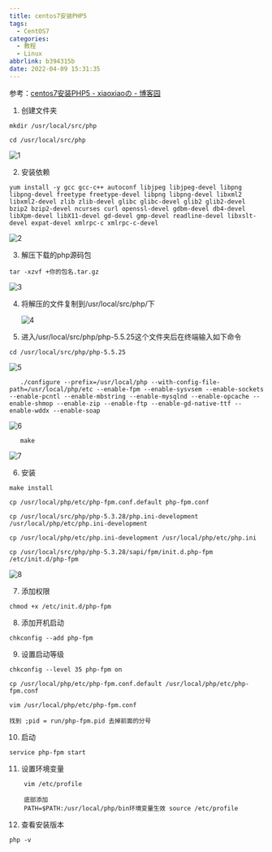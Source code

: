 ```yaml
---
title: centos7安装PHP5
tags:
  - CentOS7
categories:
  - 教程
  - Linux
abbrlink: b394315b
date: 2022-04-09 15:31:35
---
```




参考：[centos7安装PHP5 - xiaoxiaoの - 博客园 ](https://www.cnblogs.com/xxdebug/p/14142266.html)

1. 创建文件夹

```
mkdir /usr/local/src/php 

cd /usr/local/src/php
```

![1](https://luren-1310495826.cos.ap-beijing.myqcloud.com/blog/202204130813652.png)





2. 安装依赖

```
yum install -y gcc gcc-c++ autoconf libjpeg libjpeg-devel libpng libpng-devel freetype freetype-devel libpng libpng-devel libxml2 libxml2-devel zlib zlib-devel glibc glibc-devel glib2 glib2-devel bzip2 bzip2-devel ncurses curl openssl-devel gdbm-devel db4-devel libXpm-devel libX11-devel gd-devel gmp-devel readline-devel libxslt-devel expat-devel xmlrpc-c xmlrpc-c-devel
```



![2](https://luren-1310495826.cos.ap-beijing.myqcloud.com/blog/202204130813996.png)



3. 解压下载的php源码包

   

```
tar -xzvf +你的包名.tar.gz
```

![3](https://luren-1310495826.cos.ap-beijing.myqcloud.com/blog/202204130814770.png)








4. 将解压的文件复制到/usr/local/src/php/下

   ![4](https://luren-1310495826.cos.ap-beijing.myqcloud.com/blog/202204130814486.png)

5. 进入/usr/local/src/php/php-5.5.25这个文件夹后在终端输入如下命令

```
cd /usr/local/src/php/php-5.5.25
```

![5](https://luren-1310495826.cos.ap-beijing.myqcloud.com/blog/202204130814634.png)



```
   ./configure --prefix=/usr/local/php --with-config-file-path=/usr/local/php/etc --enable-fpm --enable-sysvsem --enable-sockets --enable-pcntl --enable-mbstring --enable-mysqlnd --enable-opcache --enable-shmop --enable-zip --enable-ftp --enable-gd-native-ttf --enable-wddx --enable-soap
```



![6](https://luren-1310495826.cos.ap-beijing.myqcloud.com/blog/202204130814784.png)



```
   make
```

![7](https://luren-1310495826.cos.ap-beijing.myqcloud.com/blog/202204130814067.png)

6. 安装

```
make install

cp /usr/local/php/etc/php-fpm.conf.default php-fpm.conf

cp /usr/local/src/php/php-5.3.28/php.ini-development /usr/local/php/etc/php.ini-development

cp /usr/local/php/etc/php.ini-development /usr/local/php/etc/php.ini

cp /usr/local/src/php/php-5.3.28/sapi/fpm/init.d.php-fpm /etc/init.d/php-fpm
```

![8](https://luren-1310495826.cos.ap-beijing.myqcloud.com/blog/202204130814525.png)



7. 添加权限

```
chmod +x /etc/init.d/php-fpm
```

8. 添加开机启动

```
chkconfig --add php-fpm
```

9. 设置启动等级

```
chkconfig --level 35 php-fpm on

cp /usr/local/php/etc/php-fpm.conf.default /usr/local/php/etc/php-fpm.conf

vim /usr/local/php/etc/php-fpm.conf 

找到 ;pid = run/php-fpm.pid 去掉前面的分号
```

10. 启动

```
service php-fpm start
```

11. 设置环境变量

```
    vim /etc/profile 
    
    底部添加
    PATH=$PATH:/usr/local/php/bin环境变量生效 source /etc/profile
```

12. 查看安装版本

```
php -v
```
